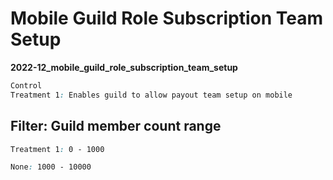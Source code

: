 # Mobile Guild Role Subscription Team Setup

**2022-12_mobile_guild_role_subscription_team_setup**

```css
Control
Treatment 1: Enables guild to allow payout team setup on mobile
```

## Filter: Guild member count range
```css
Treatment 1: 0 - 1000
```
```css
None: 1000 - 10000
```

